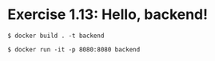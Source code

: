 # Exercise 1.13: Hello, backend!

    $ docker build . -t backend

    $ docker run -it -p 8080:8080 backend
